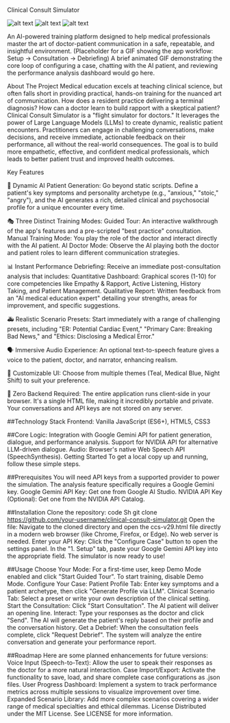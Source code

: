 Clinical Consult Simulator

![alt text](https://img.shields.io/badge/License-MIT-yellow.svg)
![alt text](https://img.shields.io/badge/version-7.2-blue)
![alt text](https://img.shields.io/badge/status-active-success)

An AI-powered training platform designed to help medical professionals master the art of doctor-patient communication in a safe, repeatable, and insightful environment.
(Placeholder for a GIF showing the app workflow: Setup -> Consultation -> Debriefing)
A brief animated GIF demonstrating the core loop of configuring a case, chatting with the AI patient, and reviewing the performance analysis dashboard would go here.

About The Project 
Medical education excels at teaching clinical science, but often falls short in providing practical, hands-on training for the nuanced art of communication. How does a resident practice delivering a terminal diagnosis? How can a doctor learn to build rapport with a skeptical patient?
Clinical Consult Simulator is a "flight simulator for doctors." It leverages the power of Large Language Models (LLMs) to create dynamic, realistic patient encounters. Practitioners can engage in challenging conversations, make decisions, and receive immediate, actionable feedback on their performance, all without the real-world consequences.
The goal is to build more empathetic, effective, and confident medical professionals, which leads to better patient trust and improved health outcomes.

Key Features

🧠 Dynamic AI Patient Generation: Go beyond static scripts. Define a patient's key symptoms and personality archetype (e.g., "anxious," "stoic," "angry"), and the AI generates a rich, detailed clinical and psychosocial profile for a unique encounter every time.

🎭 Three Distinct Training Modes:
Guided Tour: An interactive walkthrough of the app's features and a pre-scripted "best practice" consultation.
Manual Training Mode: You play the role of the doctor and interact directly with the AI patient.
AI Doctor Mode: Observe the AI playing both the doctor and patient roles to learn different communication strategies.

📊 Instant Performance Debriefing: Receive an immediate post-consultation analysis that includes:
Quantitative Dashboard: Graphical scores (1-10) for core competencies like Empathy & Rapport, Active Listening, History Taking, and Patient Management.
Qualitative Report: Written feedback from an "AI medical education expert" detailing your strengths, areas for improvement, and specific suggestions.

🚑 Realistic Scenario Presets: Start immediately with a range of challenging presets, including "ER: Potential Cardiac Event," "Primary Care: Breaking Bad News," and "Ethics: Disclosing a Medical Error."

🗣️ Immersive Audio Experience: An optional text-to-speech feature gives a voice to the patient, doctor, and narrator, enhancing realism.

🎨 Customizable UI: Choose from multiple themes (Teal, Medical Blue, Night Shift) to suit your preference.

🚀 Zero Backend Required: The entire application runs client-side in your browser. It's a single HTML file, making it incredibly portable and private. Your conversations and API keys are not stored on any server.

##Technology Stack
Frontend: Vanilla JavaScript (ES6+), HTML5, CSS3

##Core Logic:
Integration with Google Gemini API for patient generation, dialogue, and performance analysis.
Support for NVIDIA API for alternative LLM-driven dialogue.
Audio: Browser's native Web Speech API (SpeechSynthesis).
Getting Started
To get a local copy up and running, follow these simple steps.

##Prerequisites
You will need API keys from a supported provider to power the simulation. The analysis feature specifically requires a Google Gemini key.
Google Gemini API Key: Get one from Google AI Studio.
NVIDIA API Key (Optional): Get one from the NVIDIA API Catalog.

##Installation
Clone the repository:
code
Sh
git clone https://github.com/your-username/clinical-consult-simulator.git
Open the file:
Navigate to the cloned directory and open the ccs-v29.html file directly in a modern web browser (like Chrome, Firefox, or Edge). No web server is needed.
Enter your API Key:
Click the "Configure Case" button to open the settings panel.
In the "1. Setup" tab, paste your Google Gemini API key into the appropriate field.
The simulator is now ready to use!

##Usage
Choose Your Mode:
For a first-time user, keep Demo Mode enabled and click "Start Guided Tour".
To start training, disable Demo Mode.
Configure Your Case:
Patient Profile Tab: Enter key symptoms and a patient archetype, then click "Generate Profile via LLM".
Clinical Scenario Tab: Select a preset or write your own description of the clinical setting.
Start the Consultation: Click "Start Consultation". The AI patient will deliver an opening line.
Interact: Type your responses as the doctor and click "Send". The AI will generate the patient's reply based on their profile and the conversation history.
Get a Debrief: When the consultation feels complete, click "Request Debrief". The system will analyze the entire conversation and generate your performance report.

##Roadmap
Here are some planned enhancements for future versions:
Voice Input (Speech-to-Text): Allow the user to speak their responses as the doctor for a more natural interaction.
Case Import/Export: Activate the functionality to save, load, and share complete case configurations as .json files.
User Progress Dashboard: Implement a system to track performance metrics across multiple sessions to visualize improvement over time.
Expanded Scenario Library: Add more complex scenarios covering a wider range of medical specialties and ethical dilemmas.
License
Distributed under the MIT License. See LICENSE for more information.

